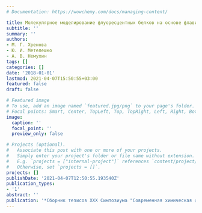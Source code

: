 ```yaml
---
# Documentation: https://wowchemy.com/docs/managing-content/

title: Молекулярное моделирование флуоресцентных белков на основе флавина и его производных
subtitle: ''
summary: ''
authors:
- М. Г. Хренова
- Ю. И. Метелешко
- А. В. Немухин
tags: []
categories: []
date: '2018-01-01'
lastmod: 2021-04-07T15:50:55+03:00
featured: false
draft: false

# Featured image
# To use, add an image named `featured.jpg/png` to your page's folder.
# Focal points: Smart, Center, TopLeft, Top, TopRight, Left, Right, BottomLeft, Bottom, BottomRight.
image:
  caption: ''
  focal_point: ''
  preview_only: false

# Projects (optional).
#   Associate this post with one or more of your projects.
#   Simply enter your project's folder or file name without extension.
#   E.g. `projects = ["internal-project"]` references `content/project/deep-learning/index.md`.
#   Otherwise, set `projects = []`.
projects: []
publishDate: '2021-04-07T12:50:55.193540Z'
publication_types:
- '1'
abstract: ''
publication: '*Сборник тезисов XXX Симпозиума "Современная химическая физика"*'
---
```

